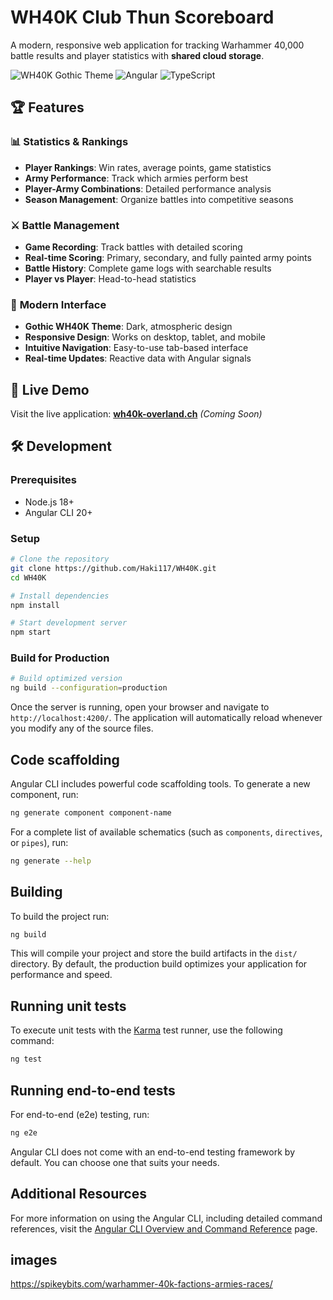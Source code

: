 # WH40K Club Thun Scoreboard

A modern, responsive web application for tracking Warhammer 40,000 battle results and player statistics with **shared cloud storage**.

![WH40K Gothic Theme](https://img.shields.io/badge/Theme-WH40K%20Gothic-gold)
![Angular](https://img.shields.io/badge/Angular-20.1.0-red)
![TypeScript](https://img.shields.io/badge/TypeScript-Latest-blue)

## 🏆 Features

### 📊 **Statistics & Rankings**

- **Player Rankings**: Win rates, average points, game statistics
- **Army Performance**: Track which armies perform best
- **Player-Army Combinations**: Detailed performance analysis
- **Season Management**: Organize battles into competitive seasons

### ⚔️ **Battle Management**

- **Game Recording**: Track battles with detailed scoring
- **Real-time Scoring**: Primary, secondary, and fully painted army points
- **Battle History**: Complete game logs with searchable results
- **Player vs Player**: Head-to-head statistics

### 🎨 **Modern Interface**

- **Gothic WH40K Theme**: Dark, atmospheric design
- **Responsive Design**: Works on desktop, tablet, and mobile
- **Intuitive Navigation**: Easy-to-use tab-based interface
- **Real-time Updates**: Reactive data with Angular signals

## 🚀 **Live Demo**

Visit the live application: **[wh40k-overland.ch](https://wh40k-overland.ch)** _(Coming Soon)_

## 🛠️ **Development**

### Prerequisites

- Node.js 18+
- Angular CLI 20+

### Setup

```bash
# Clone the repository
git clone https://github.com/Haki117/WH40K.git
cd WH40K

# Install dependencies
npm install

# Start development server
npm start
```

### Build for Production

```bash
# Build optimized version
ng build --configuration=production
```

Once the server is running, open your browser and navigate to `http://localhost:4200/`. The application will automatically reload whenever you modify any of the source files.

## Code scaffolding

Angular CLI includes powerful code scaffolding tools. To generate a new component, run:

```bash
ng generate component component-name
```

For a complete list of available schematics (such as `components`, `directives`, or `pipes`), run:

```bash
ng generate --help
```

## Building

To build the project run:

```bash
ng build
```

This will compile your project and store the build artifacts in the `dist/` directory. By default, the production build optimizes your application for performance and speed.

## Running unit tests

To execute unit tests with the [Karma](https://karma-runner.github.io) test runner, use the following command:

```bash
ng test
```

## Running end-to-end tests

For end-to-end (e2e) testing, run:

```bash
ng e2e
```

Angular CLI does not come with an end-to-end testing framework by default. You can choose one that suits your needs.

## Additional Resources

For more information on using the Angular CLI, including detailed command references, visit the [Angular CLI Overview and Command Reference](https://angular.dev/tools/cli) page.

## images

https://spikeybits.com/warhammer-40k-factions-armies-races/
